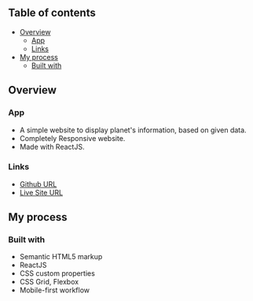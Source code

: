 ## Table of contents

- [Overview](#overview)
  - [App](#app)
  - [Links](#links)
- [My process](#my-process)
  - [Built with](#built-with)


## Overview

### App

- A simple website to display planet's information, based on given data.
- Completely Responsive website.
- Made with ReactJS.

### Links

- [Github URL](https://github.com/Tejas-117)
- [Live Site URL](https://tejas-117.github.io/planet-facts/)

## My process

### Built with

- Semantic HTML5 markup
- ReactJS
- CSS custom properties
- CSS Grid, Flexbox
- Mobile-first workflow